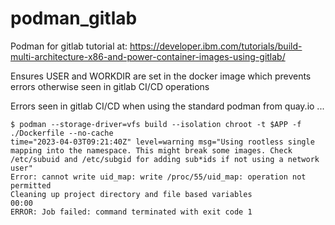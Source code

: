 # podman_gitlab
Podman for gitlab tutorial at:
https://developer.ibm.com/tutorials/build-multi-architecture-x86-and-power-container-images-using-gitlab/

Ensures USER and WORKDIR are set in the docker image which prevents errors otherwise seen in gitlab CI/CD operations

Errors seen in gitlab CI/CD when using the standard podman from quay.io ...
```
$ podman --storage-driver=vfs build --isolation chroot -t $APP -f ./Dockerfile --no-cache
time="2023-04-03T09:21:40Z" level=warning msg="Using rootless single mapping into the namespace. This might break some images. Check /etc/subuid and /etc/subgid for adding sub*ids if not using a network user"
Error: cannot write uid_map: write /proc/55/uid_map: operation not permitted
Cleaning up project directory and file based variables
00:00
ERROR: Job failed: command terminated with exit code 1
```

